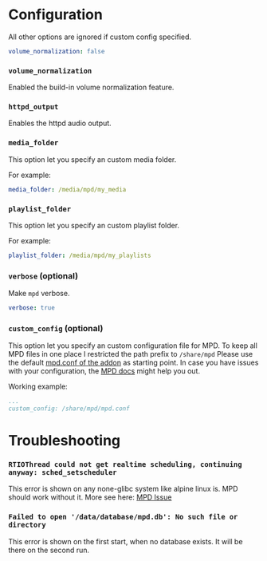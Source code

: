# Configuration

All other options are ignored if custom config specified.

```yaml
volume_normalization: false
```

### `volume_normalization`

Enabled the build-in volume normalization feature.

### `httpd_output`

Enables the httpd audio output.

### `media_folder`

This option let you specify an custom media folder.

For example:

```yaml
media_folder: /media/mpd/my_media
```

### `playlist_folder`

This option let you specify an custom playlist folder.

For example:

```yaml
playlist_folder: /media/mpd/my_playlists
```

### `verbose` (optional)

Make `mpd` verbose.

```yaml
verbose: true
```

### `custom_config` (optional)

This option let you specify an custom configuration file for MPD.
To keep all MPD files in one place I restricted the path prefix to `/share/mpd`
Please use the default [mpd.conf of the addon](https://github.com/Poeschl/Hassio-Addons/blob/master/mpd/root/etc/mpd.conf) as starting point.
In case you have issues with your configuration, the [MPD docs](https://www.musicpd.org/doc/html/user.html#configuration) might help you out.

Working example:

```yaml
...
custom_config: /share/mpd/mpd.conf
```

# Troubleshooting

### `RTIOThread could not get realtime scheduling, continuing anyway: sched_setscheduler`

This error is shown on any none-glibc system like alpine linux is. MPD should work without it.
More see here: [MPD Issue](https://github.com/MusicPlayerDaemon/MPD/issues/218)

### `Failed to open '/data/database/mpd.db': No such file or directory`

This error is shown on the first start, when no database exists. It will be there on the second run.
